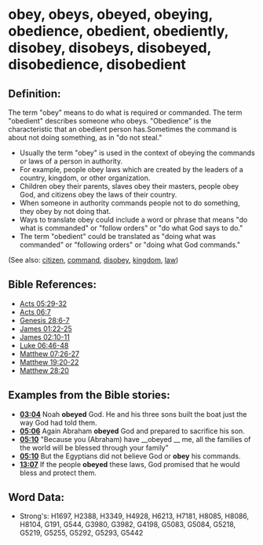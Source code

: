# obey, obeys, obeyed, obeying, obedience, obedient, obediently, disobey, disobeys, disobeyed, disobedience, disobedient #

## Definition: ##

The term "obey" means to do what is required or commanded. The term "obedient" describes someone who obeys. "Obedience" is the characteristic that an obedient person has.Sometimes the command is about not doing something, as in "do not steal."

* Usually the term "obey" is used in the context of obeying the commands or laws of a person in authority.
* For example, people obey laws which are created by the leaders of a country, kingdom, or other organization.
* Children obey their parents, slaves obey their masters, people obey God, and citizens obey the laws of their country.
* When someone in authority commands people not to do something, they obey by not doing that.
* Ways to translate obey could include a word or phrase that means "do what is commanded" or "follow orders" or "do what God says to do."
* The term "obedient" could be translated as "doing what was commanded" or "following orders" or "doing what God commands."

(See also: [citizen](../other/citizen.md), [command](../kt/command.md), [disobey](../other/disobey.md), [kingdom](../other/kingdom.md), [law](../other/law.md))

## Bible References: ##

* [Acts 05:29-32](rc://en/tn/help/act/05/29)
* [Acts 06:7](rc://en/tn/help/act/06/07)
* [Genesis 28:6-7](rc://en/tn/help/gen/28/06)
* [James 01:22-25](rc://en/tn/help/jas/01/22)
* [James 02:10-11](rc://en/tn/help/jas/02/10)
* [Luke 06:46-48](rc://en/tn/help/luk/06/46)
* [Matthew 07:26-27](rc://en/tn/help/mat/07/26)
* [Matthew 19:20-22](rc://en/tn/help/mat/19/20)
* [Matthew 28:20](rc://en/tn/help/mat/28/20)

## Examples from the Bible stories: ##

* __[03:04](rc://en/tn/help/obs/03/04)__ Noah __obeyed__  God. He and his three sons built the boat just the way God had told them.
* __[05:06](rc://en/tn/help/obs/05/06)__ Again Abraham __obeyed__  God and prepared to sacrifice his son.
* __[05:10](rc://en/tn/help/obs/05/10)__ "Because you (Abraham) have __obeyed __  me, all the families of the world will be blessed through your family"
* __[05:10](rc://en/tn/help/obs/05/10)__ But the Egyptians did not believe God or __obey__  his commands.
* __[13:07](rc://en/tn/help/obs/13/07)__ If the people __obeyed__  these laws, God promised that he would bless and protect them.

## Word Data: ##

* Strong's: H1697, H2388, H3349, H4928, H6213, H7181, H8085, H8086, H8104, G191, G544, G3980, G3982, G4198, G5083, G5084, G5218, G5219, G5255, G5292, G5293, G5442
